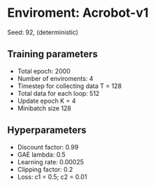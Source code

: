 # Enviroment: Acrobot-v1
Seed: 92, (deterministic)
## Training parameters
- Total epoch: 2000
- Number of enviroments: 4
- Timestep for collecting data T = 128
- Total data for each loop: 512
- Update epoch K = 4
- Minibatch size 128

## Hyperparameters
* Discount factor: 0.99
* GAE lambda: 0.5
* Learning rate: 0.00025
* Clipping factor: 0.2
* Loss: c1 = 0.5; c2 = 0.01

